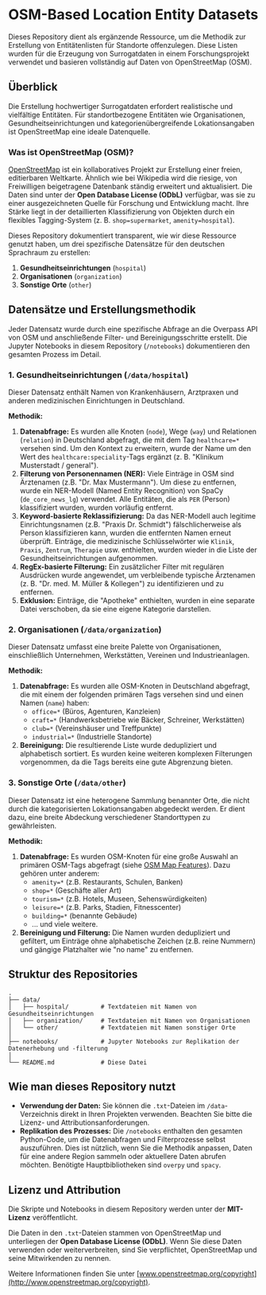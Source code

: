 # OSM-Based Location Entity Datasets

Dieses Repository dient als ergänzende Ressource, um die Methodik zur Erstellung von Entitätenlisten für Standorte offenzulegen. Diese Listen wurden für die Erzeugung von Surrogatdaten in einem Forschungsprojekt verwendet und basieren vollständig auf Daten von OpenStreetMap (OSM).

## Überblick

Die Erstellung hochwertiger Surrogatdaten erfordert realistische und vielfältige Entitäten. Für standortbezogene Entitäten wie Organisationen, Gesundheitseinrichtungen und kategorienübergreifende Lokationsangaben ist OpenStreetMap eine ideale Datenquelle.

### Was ist OpenStreetMap (OSM)?

[OpenStreetMap](https://www.openstreetmap.org/) ist ein kollaboratives Projekt zur Erstellung einer freien, editierbaren Weltkarte. Ähnlich wie bei Wikipedia wird die riesige, von Freiwilligen beigetragene Datenbank ständig erweitert und aktualisiert. Die Daten sind unter der **Open Database License (ODbL)** verfügbar, was sie zu einer ausgezeichneten Quelle für Forschung und Entwicklung macht. Ihre Stärke liegt in der detaillierten Klassifizierung von Objekten durch ein flexibles Tagging-System (z. B. `shop=supermarket`, `amenity=hospital`).

Dieses Repository dokumentiert transparent, wie wir diese Ressource genutzt haben, um drei spezifische Datensätze für den deutschen Sprachraum zu erstellen:
1.  **Gesundheitseinrichtungen** (`hospital`)
2.  **Organisationen** (`organization`)
3.  **Sonstige Orte** (`other`)

## Datensätze und Erstellungsmethodik

Jeder Datensatz wurde durch eine spezifische Abfrage an die Overpass API von OSM und anschließende Filter- und Bereinigungsschritte erstellt. Die Jupyter Notebooks in diesem Repository (`/notebooks`) dokumentieren den gesamten Prozess im Detail.

### 1. Gesundheitseinrichtungen (`/data/hospital`)

Dieser Datensatz enthält Namen von Krankenhäusern, Arztpraxen und anderen medizinischen Einrichtungen in Deutschland.

**Methodik:**
1.  **Datenabfrage:** Es wurden alle Knoten (`node`), Wege (`way`) und Relationen (`relation`) in Deutschland abgefragt, die mit dem Tag `healthcare=*` versehen sind. Um den Kontext zu erweitern, wurde der Name um den Wert des `healthcare:speciality`-Tags ergänzt (z. B. "Klinikum Musterstadt / general").
2.  **Filterung von Personennamen (NER):** Viele Einträge in OSM sind Ärztenamen (z.B. "Dr. Max Mustermann"). Um diese zu entfernen, wurde ein NER-Modell (Named Entity Recognition) von SpaCy (`de_core_news_lg`) verwendet. Alle Entitäten, die als `PER` (Person) klassifiziert wurden, wurden vorläufig entfernt.
3.  **Keyword-basierte Reklassifizierung:** Da das NER-Modell auch legitime Einrichtungsnamen (z.B. "Praxis Dr. Schmidt") fälschlicherweise als Person klassifizieren kann, wurden die entfernten Namen erneut überprüft. Einträge, die medizinische Schlüsselwörter wie `Klinik`, `Praxis`, `Zentrum`, `Therapie` usw. enthielten, wurden wieder in die Liste der Gesundheitseinrichtungen aufgenommen.
4.  **RegEx-basierte Filterung:** Ein zusätzlicher Filter mit regulären Ausdrücken wurde angewendet, um verbleibende typische Ärztenamen (z. B. "Dr. med. M. Müller & Kollegen") zu identifizieren und zu entfernen.
5.  **Exklusion:** Einträge, die "Apotheke" enthielten, wurden in eine separate Datei verschoben, da sie eine eigene Kategorie darstellen.

### 2. Organisationen (`/data/organization`)

Dieser Datensatz umfasst eine breite Palette von Organisationen, einschließlich Unternehmen, Werkstätten, Vereinen und Industrieanlagen.

**Methodik:**
1.  **Datenabfrage:** Es wurden alle OSM-Knoten in Deutschland abgefragt, die mit einem der folgenden primären Tags versehen sind und einen Namen (`name`) haben:
    *   `office=*` (Büros, Agenturen, Kanzleien)
    *   `craft=*` (Handwerksbetriebe wie Bäcker, Schreiner, Werkstätten)
    *   `club=*` (Vereinshäuser und Treffpunkte)
    *   `industrial=*` (Industrielle Standorte)
2.  **Bereinigung:** Die resultierende Liste wurde dedupliziert und alphabetisch sortiert. Es wurden keine weiteren komplexen Filterungen vorgenommen, da die Tags bereits eine gute Abgrenzung bieten.

### 3. Sonstige Orte (`/data/other`)

Dieser Datensatz ist eine heterogene Sammlung benannter Orte, die nicht durch die kategorisierten Lokationsangaben abgedeckt werden. Er dient dazu, eine breite Abdeckung verschiedener Standorttypen zu gewährleisten.

**Methodik:**
1.  **Datenabfrage:** Es wurden OSM-Knoten für eine große Auswahl an primären OSM-Tags abgefragt (siehe [OSM Map Features](https://wiki.openstreetmap.org/wiki/Map_features)). Dazu gehören unter anderem:
    *   `amenity=*` (z.B. Restaurants, Schulen, Banken)
    *   `shop=*` (Geschäfte aller Art)
    *   `tourism=*` (z.B. Hotels, Museen, Sehenswürdigkeiten)
    *   `leisure=*` (z.B. Parks, Stadien, Fitnesscenter)
    *   `building=*` (benannte Gebäude)
    *   ... und viele weitere.
2.  **Bereinigung und Filterung:** Die Namen wurden dedupliziert und gefiltert, um Einträge ohne alphabetische Zeichen (z.B. reine Nummern) und gängige Platzhalter wie "no name" zu entfernen.

## Struktur des Repositories

```
.
├── data/
│   ├── hospital/         # Textdateien mit Namen von Gesundheitseinrichtungen
│   ├── organization/     # Textdateien mit Namen von Organisationen
│   └── other/            # Textdateien mit Namen sonstiger Orte
│
├── notebooks/            # Jupyter Notebooks zur Replikation der Datenerhebung und -filterung
│
└── README.md             # Diese Datei
```

## Wie man dieses Repository nutzt

*   **Verwendung der Daten:** Sie können die `.txt`-Dateien im `/data`-Verzeichnis direkt in Ihren Projekten verwenden. Beachten Sie bitte die Lizenz- und Attributionsanforderungen.
*   **Replikation des Prozesses:** Die `/notebooks` enthalten den gesamten Python-Code, um die Datenabfragen und Filterprozesse selbst auszuführen. Dies ist nützlich, wenn Sie die Methodik anpassen, Daten für eine andere Region sammeln oder aktuellere Daten abrufen möchten. Benötigte Hauptbibliotheken sind `overpy` und `spacy`.

## Lizenz und Attribution

Die Skripte und Notebooks in diesem Repository werden unter der **MIT-Lizenz** veröffentlicht.

Die Daten in den `.txt`-Dateien stammen von OpenStreetMap und unterliegen der **Open Database License (ODbL)**. Wenn Sie diese Daten verwenden oder weiterverbreiten, sind Sie verpflichtet, OpenStreetMap und seine Mitwirkenden zu nennen. 

Weitere Informationen finden Sie unter [www.openstreetmap.org/copyright](http://www.openstreetmap.org/copyright).

